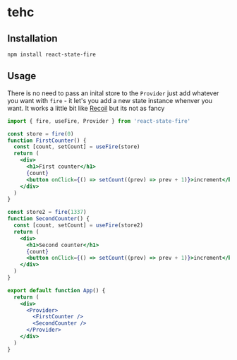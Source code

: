 # tehc

## Installation

`npm install react-state-fire`

## Usage

There is no need to pass an inital store to the `Provider` just add whatever you want with `fire` - it let's you add a new state instance whenver you want.
It works a little bit like [Recoil](https://github.com/facebookexperimental/Recoil) but its not as fancy

```jsx
import { fire, useFire, Provider } from 'react-state-fire'

const store = fire(0)
function FirstCounter() {
  const [count, setCount] = useFire(store)
  return (
    <div>
      <h1>First counter</h1>
      {count}
      <button onClick={() => setCount((prev) => prev + 1)}>increment</button>
    </div>
  )
}

const store2 = fire(1337)
function SecondCounter() {
  const [count, setCount] = useFire(store2)
  return (
    <div>
      <h1>Second counter</h1>
      {count}
      <button onClick={() => setCount((prev) => prev + 1)}>increment</button>
    </div>
  )
}

export default function App() {
  return (
    <div>
      <Provider>
        <FirstCounter />
        <SecondCounter />
      </Provider>
    </div>
  )
}
```
